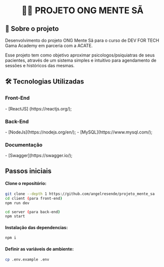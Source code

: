 <h1 align="center">

:health_worker: **PROJETO ONG MENTE SÃ**

</h1>

## 🚀 Sobre o projeto

<p>Desenvolvimento do projeto ONG Mente Sã para o curso de DEV FOR TECH Gama Academy em parceria com a ACATE.</p>
<p>Esse projeto tem como objetivo aproximar psicologos/psiquiatras de seus pacientes, através de um sistema simples e intuitivo para agendamento de sessões e históricos das mesmas.</p>

## 🛠️ Tecnologias Utilizadas

<h3>Front-End</h3>
- [ReactJS] (https://reactjs.org/);

<h3>Back-End</h3>
- [NodeJs](https://nodejs.org/en/);
- [MySQL](https://www.mysql.com/);

<h3>Documentação</h3>
- [Swagger](https://swagger.io/);


## Passos iniciais

#### Clone o repositório:

```bash
git clone --depth 1 https://github.com/angelresende/projeto_mente_sa
cd client (para front-end)
npm run dev

cd server (para back-end)
npm start
```

#### Instalação das dependencias:

```bash
npm i
```

#### Definir as variáveis de ambiente:

```bash 
cp .env.example .env
```
